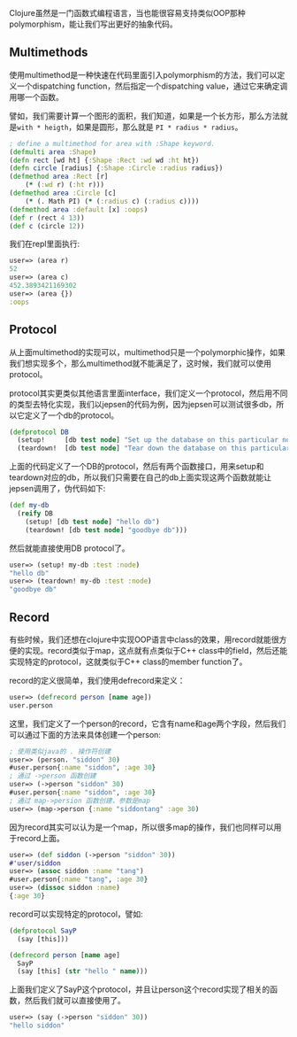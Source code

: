 Clojure虽然是一门函数式编程语言，当也能很容易支持类似OOP那种polymorphism，能让我们写出更好的抽象代码。

## Multimethods

使用multimethod是一种快速在代码里面引入polymorphism的方法，我们可以定义一个dispatching function，然后指定一个dispatching value，通过它来确定调用哪一个函数。

譬如，我们需要计算一个图形的面积，我们知道，如果是一个长方形，那么方法就是`with * heigth`，如果是圆形，那么就是 `PI * radius * radius`。

```clojure
; define a multimethod for area with :Shape keyword.
(defmulti area :Shape)
(defn rect [wd ht] {:Shape :Rect :wd wd :ht ht})
(defn circle [radius] {:Shape :Circle :radius radius})
(defmethod area :Rect [r]
    (* (:wd r) (:ht r)))
(defmethod area :Circle [c]
    (* (. Math PI) (* (:radius c) (:radius c))))
(defmethod area :default [x] :oops)
(def r (rect 4 13))
(def c (circle 12))
```

我们在repl里面执行:

```clojure repl
user=> (area r)
52
user=> (area c)
452.3893421169302
user=> (area {})
:oops
```

## Protocol

从上面multimethod的实现可以，multimethod只是一个polymorphic操作，如果我们想实现多个，那么multimethod就不能满足了，这时候，我们就可以使用protocol。

protocol其实更类似其他语言里面interface，我们定义一个protocol，然后用不同的类型去特化实现，我们以jepsen的代码为例，因为jepsen可以测试很多db，所以它定义了一个db的protocol。

```clojure
(defprotocol DB
  (setup!     [db test node] "Set up the database on this particular node.")
  (teardown!  [db test node] "Tear down the database on this particular node."))
```

上面的代码定义了一个DB的protocol，然后有两个函数接口，用来setup和teardown对应的db，所以我们只需要在自己的db上面实现这两个函数就能让jepsen调用了，伪代码如下:

```clojure
(def my-db 
  (reify DB
    (setup! [db test node] "hello db")
    (teardown! [db test node] "goodbye db")))
```

然后就能直接使用DB protocol了。

```clojure repl
user=> (setup! my-db :test :node)
"hello db"
user=> (teardown! my-db :test :node)
"goodbye db"
```

## Record

有些时候，我们还想在clojure中实现OOP语言中class的效果，用record就能很方便的实现。record类似于map，这点就有点类似于C++ class中的field，然后还能实现特定的protocol，这就类似于C++ class的member function了。

record的定义很简单，我们使用defrecord来定义：

```clojure
user=> (defrecord person [name age])
user.person
```

这里，我们定义了一个person的record，它含有name和age两个字段，然后我们可以通过下面的方法来具体创建一个person:

```clojure repl
; 使用类似java的 . 操作符创建
user=> (person. "siddon" 30)
#user.person{:name "siddon", :age 30}
; 通过 ->person 函数创建
user=> (->person "siddon" 30)
#user.person{:name "siddon", :age 30}
; 通过 map->persion 函数创建，参数是map
user=> (map->person {:name "siddontang" :age 30)
```

因为record其实可以认为是一个map，所以很多map的操作，我们也同样可以用于record上面。

```clojure repl
user=> (def siddon (->person "siddon" 30))
#'user/siddon
user=> (assoc siddon :name "tang")
#user.person{:name "tang", :age 30}
user=> (dissoc siddon :name)
{:age 30}
```

record可以实现特定的protocol，譬如:

```clojure
(defprotocol SayP 
  (say [this]))

(defrecord person [name age]
  SayP
  (say [this] (str "hello " name)))
```

上面我们定义了SayP这个protocol，并且让person这个record实现了相关的函数，然后我们就可以直接使用了。

```clojure repl
user=> (say (->person "siddon" 30))
"hello siddon"
```